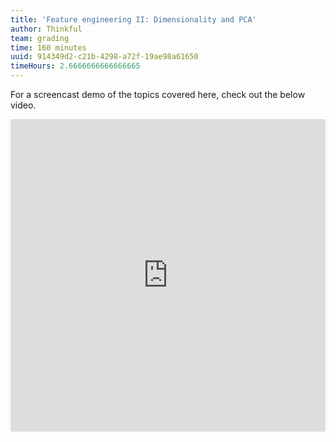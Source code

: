 ```yaml
---
title: 'Feature engineering II: Dimensionality and PCA'
author: Thinkful
team: grading
time: 160 minutes
uuid: 914349d2-c21b-4298-a72f-19ae98a61650
timeHours: 2.6666666666666665
---
```


<jupyter notebook-name="model_prep_feature_engineering_2" course-code="DSBC"></jupyter>

For a screencast demo of the topics covered here, check out the below video.

<iframe id="kaltura_player_1604709823" src="https://cdnapisec.kaltura.com/p/2315191/sp/231519100/embedIframeJs/uiconf_id/45331192/partner_id/2315191?iframeembed=true&playerId=kaltura_player_1604709823&entry_id=1_c6c9ddv1" width="100%" height="500" allowfullscreen webkitallowfullscreen mozAllowFullScreen allow="autoplay *; fullscreen *; encrypted-media *" frameborder="0"></iframe>

